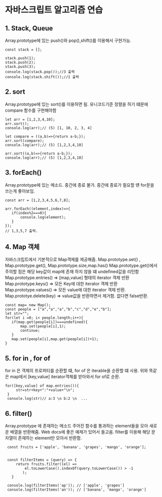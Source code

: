 # 자바스크립트 알고리즘 연습

## 1. Stack, Queue
Array.prototype에 있는 push()와 pop(),shift()를 이용해서 구현가능. 


    const stack = [];
    
    stack.push(1);
    stack.push(2);
    stack.push(3);
    console.log(stack.pop());//3 출력
    console.log(stack.shift());//1 출력

## 2. sort 
Array.prototype에 있는 sort()를 이용하면 됨.
유니코드기준 정렬을 하기 떄문에 compare 함수를 구현해야함 
    
    let arr = [1,2,3,4,10];
    arr.sort();
    console.log(arr);// (5) [1, 10, 2, 3, 4]
    
    let compare = ((a,b)=>{return a-b;});
    arr.sort(compare);
    console.log(arr);// (5) [1,2,3,4,10]
    
    arr.sort((a,b)=>{return a-b;});
    console.log(arr);// (5) [1,2,3,4,10]
    
## 3. forEach()
Array.prototype에 있는 메소드.
중간에 종료 불가. 중간에 종료가 필요할 떈 for문을 쓰는게 좋아보임. 

    const arr = [1,2,3,4,5,6,7,8];

    arr.forEach((element,index)=>{
       if(index%2===0){
           console.log(element);
       }
    });
    // 1,3,5,7 출력. 
     
## 4. Map 객체
자바스크립트에서 기본적으로 Map객체를 제공해줌.
Map.prototype.set() , Map.prototype.get(), Map.prototype.size,map.has() 
Map.prototype.get()에서 주의할 점은 해당 key값이 map에 존재 하지 않을 떄 undefined값을 리턴함
Map.prototype.entries() => [map,value] 형태의 iterator 객체 반환
Map.prototype.keys() => 모든 Key에 대한 iterator 객체 반환
Map.prototype.values() => 모든 value에 대한 iterator 객체 반환.
Map.prototye.delete(key) => value값을 반환하면서 제거함. 없다면 false반환. 



    const map= new Map();
    const people = ["a","a","a","b","c","d","e","b"];
    let str="";
    for(let i =0; i< people.length;i++){
       if(map.get(people[i])===undefined){
           map.set(people[i],1);
           continue;
       }
       map.set(people[i],map.get(people[i])+1);
    }
 
 ## 5. for in , for of 
 for in 은 객체의 프로퍼티를 순환할 떄, for of 은 iterable을 순환할 떄 사용. 
 위와 똑같은 map에서 [key,value] iterator객체를 받아와서 for of로 순환. 
    
    for([key,value] of map.entries()){
         str=str+key+":"+value+"\n";
     }
     console.log(str)// a:3 \n b:2 \n  ...
     
 ## 6. filter()
 Array.prototype 에 존재하는 메소드
 주어진 함수를 통과하는 element들을 모아 새로운 배열을 반환해줌. 
 Web docs에 좋은 예제가 있어서 들고옴. filter를 이용해 해당 문자열이 존재하는 element만 모아서 반환함. 
 
     const fruits = ['apple', 'banana', 'grapes', 'mango', 'orange'];


     const filterItems = (query) => {
         return fruits.filter((el) =>
             el.toLowerCase().indexOf(query.toLowerCase()) > -1
            );
       }
 
     console.log(filterItems('ap')); // ['apple', 'grapes']
     console.log(filterItems('an')); // ['banana', 'mango', 'orange']
 
    
    
